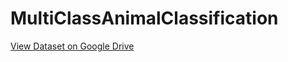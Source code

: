 # MultiClassAnimalClassification
[View Dataset on Google Drive]([https://drive.google.com/your-link-here](https://drive.google.com/drive/folders/1_QD1oUt2lkP2BbgGecsPNCSG5a8337iq))
